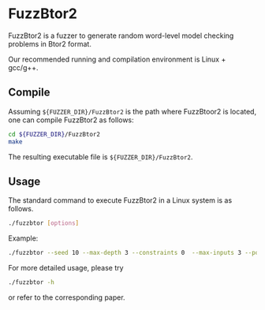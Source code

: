 # FuzzBtor2

FuzzBtor2 is a fuzzer to generate random word-level model checking problems in Btor2 format.

Our recommended running and compilation environment is Linux + gcc/g++.

## Compile

Assuming ``${FUZZER_DIR}/FuzzBtor2`` is the path where FuzzBtoor2 is located, one can compile FuzzBtor2 as follows:

```bash
cd ${FUZZER_DIR}/FuzzBtor2
make
```
The resulting executable file is ``${FUZZER_DIR}/FuzzBtor2``.

## Usage

The standard command to execute FuzzBtor2 in a Linux system is as follows.
```bash
./fuzzbtor [options]
```
Example:
```bash
./fuzzbtor --seed 10 --max-depth 3 --constraints 0  --max-inputs 3 --possible-sizes 4..8
```
For more detailed usage, please try
```bash
./fuzzbtor -h
```
or refer to the corresponding paper.

